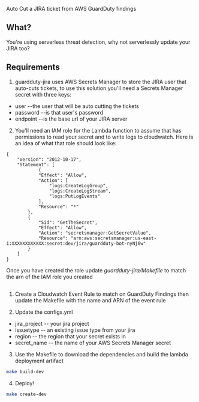 Auto Cut a JIRA ticket from AWS GuardDuty findings

## What?
You're using serverless threat detection, why not serverlessly update your JIRA too?

## Requirements
1. guardduty-jira uses AWS Secrets Manager to store the JIRA user that auto-cuts tickets,
to use this solution you'll need a Secrets Manager secret with three keys:
* user --the user that will be auto cutting the tickets
* password --is that user's password
* endpoint --is the base url of your JIRA server

2. You'll need an IAM role for the Lambda function to assume that has permissions
to read your secret and to write logs to cloudwatch.  Here is an idea of what that role
should look like:

```
{
    "Version": "2012-10-17",
    "Statement": [
            {
            "Effect": "Allow",
            "Action": [
                "logs:CreateLogGroup",
                "logs:CreateLogStream",
                "logs:PutLogEvents"
            ],
            "Resource": "*"
        },
        {
            "Sid": "GetTheSecret",
            "Effect": "Allow",
            "Action": "secretsmanager:GetSecretValue",
            "Resource": "arn:aws:secretsmanager:us-east-1:XXXXXXXXXXXX:secret:dev/jira/guardduty-bot-nyNj6w"
        }
    ]
}
```

Once you have created the role update _guardduty-jira/Makefile_ to match the arn of the IAM role you created

## 

1. Create a Cloudwatch Event Rule to match on GuardDuty Findings then update 
the Makefile with the name and ARN of the event rule 

2. Update the configs.yml 
  * jira_project -- your jira project
  * issuetype -- an existing issue type from your jira
  * region -- the region that your secret exists in
  * secret_name -- the name of your AWS Secrets Manager secret

3. Use the Makefile to download the dependencies and build the lambda deployment artifact
  ``` bash
  make build-dev
  ```  

4. Deploy!
  ``` bash
  make create-dev
  ```
